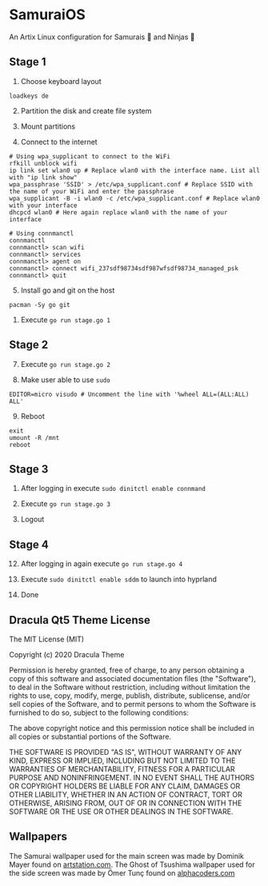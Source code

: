 # SamuraiOS

An Artix Linux configuration for Samurais 👹 and Ninjas 🥷

## Stage 1

1. Choose keyboard layout
```
loadkeys de
```

2. Partition the disk and create file system

3. Mount partitions

4. Connect to the internet
```
# Using wpa_supplicant to connect to the WiFi
rfkill unblock wifi
ip link set wlan0 up # Replace wlan0 with the interface name. List all with "ip link show"
wpa_passphrase 'SSID' > /etc/wpa_supplicant.conf # Replace SSID with the name of your WiFi and enter the passphrase
wpa_supplicant -B -i wlan0 -c /etc/wpa_supplicant.conf # Replace wlan0 with your interface
dhcpcd wlan0 # Here again replace wlan0 with the name of your interface

# Using connmanctl
connmanctl
connmanctl> scan wifi
connmanctl> services
connmanctl> agent on
connmanctl> connect wifi_237sdf98734sdf987wfsdf98734_managed_psk
connmanctl> quit
```
5. Install go and git on the host
```
pacman -Sy go git
```

1. Execute `go run stage.go 1`

## Stage 2

7. Execute `go run stage.go 2`

8. Make user able to use `sudo`
```
EDITOR=micro visudo # Uncomment the line with '%wheel ALL=(ALL:ALL) ALL'
```

9.  Reboot
```
exit
umount -R /mnt
reboot
```

## Stage 3

1.  After logging in execute `sudo dinitctl enable connmand`

2. Execute `go run stage.go 3`

3.  Logout

## Stage 4

12. After logging in again execute `go run stage.go 4`

13. Execute `sudo dinitctl enable sddm` to launch into hyprland

14. Done

## Dracula Qt5 Theme License

The MIT License (MIT)

Copyright (c) 2020 Dracula Theme

Permission is hereby granted, free of charge, to any person obtaining a copy
of this software and associated documentation files (the "Software"), to deal
in the Software without restriction, including without limitation the rights
to use, copy, modify, merge, publish, distribute, sublicense, and/or sell
copies of the Software, and to permit persons to whom the Software is
furnished to do so, subject to the following conditions:

The above copyright notice and this permission notice shall be included in all
copies or substantial portions of the Software.

THE SOFTWARE IS PROVIDED "AS IS", WITHOUT WARRANTY OF ANY KIND, EXPRESS OR
IMPLIED, INCLUDING BUT NOT LIMITED TO THE WARRANTIES OF MERCHANTABILITY,
FITNESS FOR A PARTICULAR PURPOSE AND NONINFRINGEMENT. IN NO EVENT SHALL THE
AUTHORS OR COPYRIGHT HOLDERS BE LIABLE FOR ANY CLAIM, DAMAGES OR OTHER
LIABILITY, WHETHER IN AN ACTION OF CONTRACT, TORT OR OTHERWISE, ARISING FROM,
OUT OF OR IN CONNECTION WITH THE SOFTWARE OR THE USE OR OTHER DEALINGS IN THE
SOFTWARE.

## Wallpapers

The Samurai wallpaper used for the main screen was made by Dominik Mayer found on [artstation.com](https://www.artstation.com/artwork/lDG8lY).
The Ghost of Tsushima wallpaper used for the side screen was made by Ömer Tunç found on [alphacoders.com](https://mobile.alphacoders.com/wallpapers/view/897228/Video-Game-Ghost-Of-Tsushima-Phone-Wallpaper)